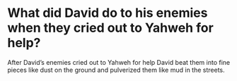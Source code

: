 # What did David do to his enemies when they cried out to Yahweh for help?

After David’s enemies cried out to Yahweh for help David beat them into fine pieces like dust on the ground and pulverized them like mud in the streets.
